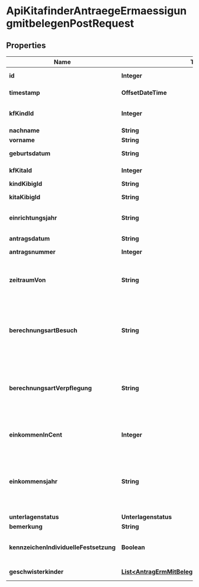 

# ApiKitafinderAntraegeErmaessigungmitbelegenPostRequest


## Properties

| Name | Type | Description | Notes |
|------------ | ------------- | ------------- | -------------|
|**id** | **Integer** | Eindeutige ID des Events |  |
|**timestamp** | **OffsetDateTime** | Zeitstempel des Events (ISO 8601) |  |
|**kfKindId** | **Integer** | eindeutige ID für das Kind, KindmappenID aus Kita-Planer |  |
|**nachname** | **String** |  |  |
|**vorname** | **String** |  |  |
|**geburtsdatum** | **String** | Geburstdatum des Kindes |  |
|**kfKitaId** | **Integer** | Einrichtungs-ID aus Kita-Planer |  |
|**kindKibigId** | **String** | KiBiG-ID des Kindes |  [optional] |
|**kitaKibigId** | **String** | KiBiG-ID der Einrichtung |  |
|**einrichtungsjahr** | **String** | erste Jahreszahl des Kitajahre, z.B. 2021 bei 2021/2022 |  |
|**antragsdatum** | **String** | Datum der Antragsstellung |  |
|**antragsnummer** | **Integer** |  |  |
|**zeitraumVon** | **String** | Wenn Standardantrag oder Folgeantrag, dann 1.9. des aktuellen Einrichungsjahres Datumseingabe der Eltern |  |
|**berechnungsartBesuch** | **String** | Arten der Berechnung der Besuchsgebühren. Werden von K@RL definiert und müssen im Antragsmodul konfigurierbar hinterlegt werden können. |  [optional] |
|**berechnungsartVerpflegung** | **String** | Arten der Berechnung der Verpflegungsgebühren. Werden von K@RL definiert und müssen im Antragsmodul konfigurierbar hinterlegt werden können. |  [optional] |
|**einkommenInCent** | **Integer** | Einkommenshöhe, anhand dessen die Gebührenhöhe in K@RL berechnet wird. |  [optional] |
|**einkommensjahr** | **String** | vom SB je nach Antragsart, bei Ermäßigung aufgrund des Einkommens das Kalendervorvorjahr, bei Sozialleistungen das aktuelle Einrichtungsjahr |  [optional] |
|**unterlagenstatus** | **Unterlagenstatus** |  |  |
|**bemerkung** | **String** |  |  [optional] |
|**kennzeichenIndividuelleFestsetzung** | **Boolean** | false - automatisch, true - individuelle Festsetzung durch SB in K@RL |  |
|**geschwisterkinder** | [**List&lt;AntragErmMitBelegenGeschwisterkinderInner&gt;**](AntragErmMitBelegenGeschwisterkinderInner.md) | Pflicht bei Antrag auf Geschwisterermäßigung |  [optional] |



